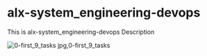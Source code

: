 # alx-system_engineering-devops
This is alx-system_engineering-devops Description

![0-first_9_tasks jpg,0-first_9_tasks](https://user-images.githubusercontent.com/80962071/184502357-5eddf449-66e1-4f1c-ac9e-b00d35ff5e4a.png)
